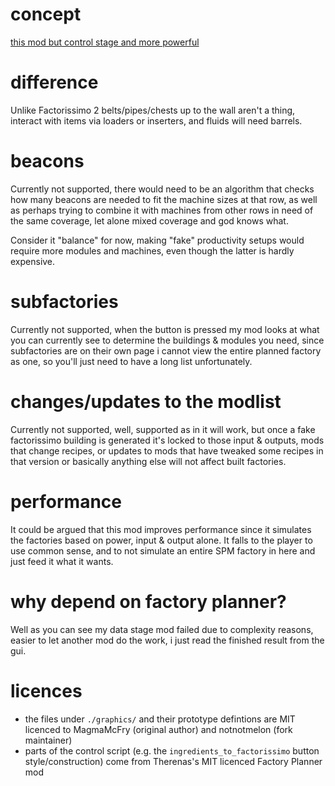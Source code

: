 # concept

[this mod but control stage and more powerful](https://github.com/Quezler/glutenfree/tree/main/mods/se-catalogues-can-be-crafted-from-their-breakdown)

# difference

Unlike Factorissimo 2 belts/pipes/chests up to the wall aren't a thing, interact with items via loaders or inserters, and fluids will need barrels.

# beacons

Currently not supported, there would need to be an algorithm that checks how many beacons are needed to fit the machine sizes at that row,
as well as perhaps trying to combine it with machines from other rows in need of the same coverage, let alone mixed coverage and god knows what.

Consider it "balance" for now, making "fake" productivity setups would require more modules and machines, even though the latter is hardly expensive.

# subfactories

Currently not supported, when the button is pressed my mod looks at what you can currently see to determine the buildings & modules you need,
since subfactories are on their own page i cannot view the entire planned factory as one, so you'll just need to have a long list unfortunately.

# changes/updates to the modlist

Currently not supported, well, supported as in it will work, but once a fake factorissimo building is generated it's locked to those input & outputs,
mods that change recipes, or updates to mods that have tweaked some recipes in that version or basically anything else will not affect built factories.

# performance

It could be argued that this mod improves performance since it simulates the factories based on power, input & output alone.
It falls to the player to use common sense, and to not simulate an entire SPM factory in here and just feed it what it wants.

# why depend on factory planner?

Well as you can see my data stage mod failed due to complexity reasons, easier to let another mod do the work, i just read the finished result from the gui.

# licences

- the files under `./graphics/` and their prototype defintions are MIT licenced to MagmaMcFry (original author) and notnotmelon (fork maintainer)
- parts of the control script (e.g. the `ingredients_to_factorissimo` button style/construction) come from Therenas's MIT licenced Factory Planner mod
